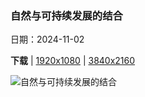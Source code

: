 ### 自然与可持续发展的结合

日期：2024-11-02

**下载**  |  [1920x1080](https://cn.bing.com/th?id=OHR.YucatanBiosphere_ZH-CN7442392453_1920x1080.jpg)  |  [3840x2160](https://cn.bing.com/th?id=OHR.YucatanBiosphere_ZH-CN7442392453_UHD.jpg)

![自然与可持续发展的结合](https://cn.bing.com/th?id=OHR.YucatanBiosphere_ZH-CN7442392453_1920x1080.jpg "巢中的加勒比火烈鸟蛋，里奥拉加托斯自然保护区，尤卡坦州，墨西哥 (© Claudio Contreras/Minden Pictures)")

